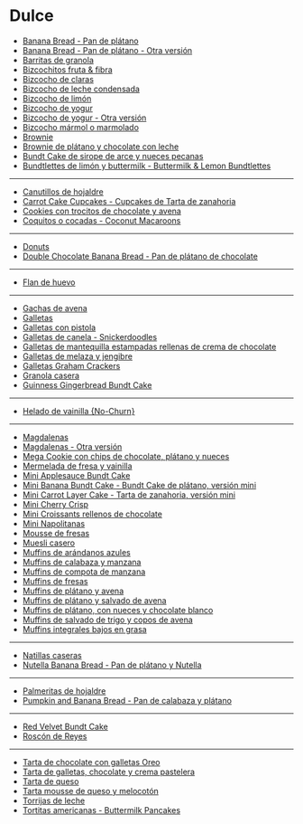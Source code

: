 # Dulce

* [Banana Bread - Pan de plátano](../recetas/dulce/banana-bread-pan-de-platano.md)
* [Banana Bread - Pan de plátano - Otra versión](../recetas/dulce/banana-bread-pan-de-platano-otra-version.md)
* [Barritas de granola](../recetas/dulce/barritas-de-granola.md)
* [Bizcochitos fruta & fibra](../recetas/dulce/bizcochitos-fruta-y-fibra.md)
* [Bizcocho de claras](../recetas/dulce/bizcocho-de-claras.md)
* [Bizcocho de leche condensada](../recetas/dulce/bizcocho-de-leche-condensada.md)
* [Bizcocho de limón](../recetas/dulce/bizcocho-de-limon.md)
* [Bizcocho de yogur](../recetas/dulce/bizcocho-de-yogur.md)
* [Bizcocho de yogur - Otra versión](../recetas/dulce/bizcocho-de-yogur-otra-version.md)
* [Bizcocho mármol o marmolado](../recetas/dulce/bizcocho-marmol-o-marmolado.md)
* [Brownie](../recetas/dulce/brownie.md)
* [Brownie de plátano y chocolate con leche](../recetas/dulce/brownie-de-platano-y-chocolate-con-leche.md)
* [Bundt Cake de sirope de arce y nueces pecanas](../recetas/dulce/bundt-cake-de-sirope-de-arce-y-nueces-pecanas.md)
* [Bundtlettes de limón y buttermilk - Buttermilk & Lemon Bundtlettes](../recetas/dulce/bundtlettes-de-limon-y-buttermilk-buttermilk-and-lemon-bundtlettes.md)

- - -

* [Canutillos de hojaldre](../recetas/dulce/)
* [Carrot Cake Cupcakes - Cupcakes de Tarta de zanahoria](../recetas/dulce/)
* [Cookies con trocitos de chocolate y avena](../recetas/dulce/)
* [Coquitos o cocadas - Coconut Macaroons](../recetas/dulce/)

- - -

* [Donuts](../recetas/dulce/)
* [Double Chocolate Banana Bread - Pan de plátano de chocolate](../recetas/dulce/)

- - -

* [Flan de huevo](../recetas/dulce/)

- - -

* [Gachas de avena](../recetas/dulce/)
* [Galletas](../recetas/dulce/)
* [Galletas con pistola](../recetas/dulce/)
* [Galletas de canela - Snickerdoodles](../recetas/dulce/)
* [Galletas de mantequilla estampadas rellenas de crema de chocolate](../recetas/dulce/)
* [Galletas de melaza y jengibre](../recetas/dulce/)
* [Galletas Graham Crackers](../recetas/dulce/)
* [Granola casera](../recetas/dulce/)
* [Guinness Gingerbread Bundt Cake](../recetas/dulce/)

- - -

* [Helado de vainilla {No-Churn}]()

- - -

* [Magdalenas](../recetas/dulce/)
* [Magdalenas - Otra versión](../recetas/dulce/)
* [Mega Cookie con chips de chocolate, plátano y nueces](../recetas/dulce/)
* [Mermelada de fresa y vainilla](../recetas/dulce/)
* [Mini Applesauce Bundt Cake](../recetas/dulce/)
* [Mini Banana Bundt Cake - Bundt Cake de plátano, versión mini](../recetas/dulce/)
* [Mini Carrot Layer Cake - Tarta de zanahoria, versión mini](../recetas/dulce/)
* [Mini Cherry Crisp](../recetas/dulce/)
* [Mini Croissants rellenos de chocolate](../recetas/dulce/)
* [Mini Napolitanas](../recetas/dulce/)
* [Mousse de fresas](../recetas/dulce/)
* [Muesli casero](../recetas/dulce/)
* [Muffins de arándanos azules](../recetas/dulce/)
* [Muffins de calabaza y manzana](../recetas/dulce/)
* [Muffins de compota de manzana](../recetas/dulce/)
* [Muffins de fresas](../recetas/dulce/)
* [Muffins de plátano y avena](../recetas/dulce/)
* [Muffins de plátano y salvado de avena](../recetas/dulce/)
* [Muffins de plátano, con nueces y chocolate blanco](../recetas/dulce/)
* [Muffins de salvado de trigo y copos de avena](../recetas/dulce/)
* [Muffins integrales bajos en grasa](../recetas/dulce/)

- - - 

* [Natillas caseras](../recetas/dulce/)
* [Nutella Banana Bread - Pan de plátano y Nutella](../recetas/dulce/)

- - - 

* [Palmeritas de hojaldre](../recetas/dulce/)
* [Pumpkin and Banana Bread - Pan de calabaza y plátano](../recetas/dulce/)

- - -

* [Red Velvet Bundt Cake](../recetas/dulce/)
* [Roscón de Reyes](../recetas/dulce/)

- - -

* [Tarta de chocolate con galletas Oreo](../recetas/dulce/)
* [Tarta de galletas, chocolate y crema pastelera](../recetas/dulce/)
* [Tarta de queso](../recetas/dulce/)
* [Tarta mousse de queso y melocotón](../recetas/dulce/)
* [Torrijas de leche](../recetas/dulce/)
* [Tortitas americanas - Buttermilk Pancakes](../recetas/dulce/)
